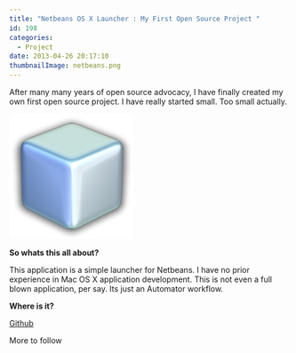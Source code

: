 ```yaml
---
title: "Netbeans OS X Launcher : My First Open Source Project "
id: 198
categories:
  - Project
date: 2013-04-26 20:17:10
thumbnailImage: netbeans.png
---
```


After many many years of open source advocacy, I have finally created my own first open source project. I have really started small. Too small actually.

<!-- more -->

![type-banner](netbeans.png "Netbeans")

**So whats this all about?**

This application is a simple launcher for Netbeans. I have no prior experience in Mac OS X application development. This is not even a full blown application, per say. Its just an Automator workflow.

**Where is it?**

[Github](https://github.com/yogendra/netbeans-osx-launcher "GitHub : Netbean OSX Launcher")

More to follow
